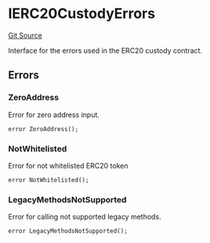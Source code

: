 # IERC20CustodyErrors
[Git Source](https://github.com/zeta-chain/protocol-contracts/blob/9a2de1f6dc7a74f680c5d9b6496e47b4b63f4957/contracts/evm/interfaces/IERC20Custody.sol)

Interface for the errors used in the ERC20 custody contract.


## Errors
### ZeroAddress
Error for zero address input.


```solidity
error ZeroAddress();
```

### NotWhitelisted
Error for not whitelisted ERC20 token


```solidity
error NotWhitelisted();
```

### LegacyMethodsNotSupported
Error for calling not supported legacy methods.


```solidity
error LegacyMethodsNotSupported();
```


